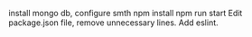  install mongo db,
 configure smth
 npm install
 npm run start
 Edit package.json file, remove unnecessary lines.
 Add eslint.